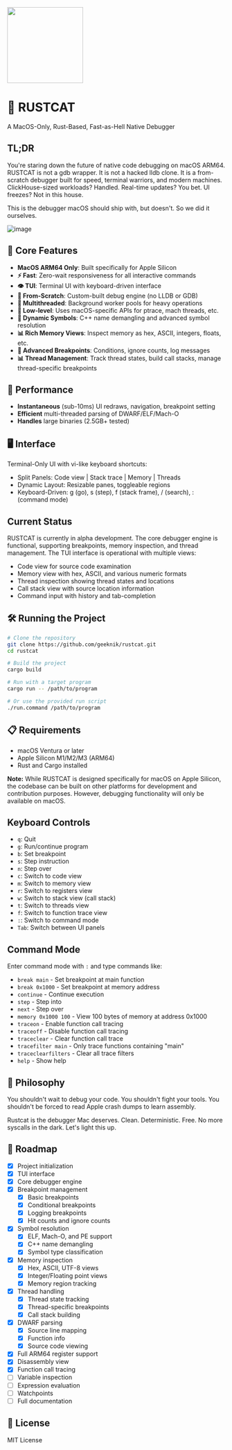 <img src="https://github.com/user-attachments/assets/f5db3580-b71e-4eca-a820-f1f8f89d0590" width="175" />

# 🧠 RUSTCAT

A MacOS-Only, Rust-Based, Fast-as-Hell Native Debugger

## TL;DR

You're staring down the future of native code debugging on macOS ARM64. RUSTCAT is not a gdb wrapper. It is not a hacked lldb clone. It is a from-scratch debugger built for speed, terminal warriors, and modern machines. ClickHouse-sized workloads? Handled. Real-time updates? You bet. UI freezes? Not in this house.

This is the debugger macOS should ship with, but doesn't. So we did it ourselves.

![image](https://github.com/user-attachments/assets/b084aeba-2e44-4a9f-a4c3-664ba982edda)

## 🧩 Core Features

- **MacOS ARM64 Only**: Built specifically for Apple Silicon
- **⚡ Fast**: Zero-wait responsiveness for all interactive commands
- **👁 TUI**: Terminal UI with keyboard-driven interface
- **🔬 From-Scratch**: Custom-built debug engine (no LLDB or GDB)
- **🧵 Multithreaded**: Background worker pools for heavy operations
- **🔧 Low-level**: Uses macOS-specific APIs for ptrace, mach threads, etc.
- **🔄 Dynamic Symbols**: C++ name demangling and advanced symbol resolution
- **📊 Rich Memory Views**: Inspect memory as hex, ASCII, integers, floats, etc.
- **🧵 Advanced Breakpoints**: Conditions, ignore counts, log messages
- **📊 Thread Management**: Track thread states, build call stacks, manage thread-specific breakpoints

## 🚀 Performance

- **Instantaneous** (sub-10ms) UI redraws, navigation, breakpoint setting
- **Efficient** multi-threaded parsing of DWARF/ELF/Mach-O
- **Handles** large binaries (2.5GB+ tested)

## 🖥 Interface

Terminal-Only UI with vi-like keyboard shortcuts:
- Split Panels: Code view | Stack trace | Memory | Threads
- Dynamic Layout: Resizable panes, toggleable regions
- Keyboard-Driven: g (go), s (step), f (stack frame), / (search), : (command mode)

## Current Status

RUSTCAT is currently in alpha development. The core debugger engine is functional, supporting breakpoints, memory inspection, and thread management. The TUI interface is operational with multiple views:

- Code view for source code examination
- Memory view with hex, ASCII, and various numeric formats
- Thread inspection showing thread states and locations
- Call stack view with source location information
- Command input with history and tab-completion

## 🛠 Running the Project

```bash
# Clone the repository
git clone https://github.com/geeknik/rustcat.git
cd rustcat

# Build the project
cargo build

# Run with a target program
cargo run -- /path/to/program

# Or use the provided run script
./run.command /path/to/program
```

## 📋 Requirements

- macOS Ventura or later
- Apple Silicon M1/M2/M3 (ARM64)
- Rust and Cargo installed

**Note:** While RUSTCAT is designed specifically for macOS on Apple Silicon, the codebase can be built on other platforms for development and contribution purposes. However, debugging functionality will only be available on macOS.

## Keyboard Controls

- `q`: Quit
- `g`: Run/continue program
- `b`: Set breakpoint
- `s`: Step instruction
- `n`: Step over
- `c`: Switch to code view
- `m`: Switch to memory view
- `r`: Switch to registers view
- `w`: Switch to stack view (call stack)
- `t`: Switch to threads view
- `f`: Switch to function trace view
- `:`: Switch to command mode
- `Tab`: Switch between UI panels

## Command Mode

Enter command mode with `:` and type commands like:
- `break main` - Set breakpoint at main function
- `break 0x1000` - Set breakpoint at memory address
- `continue` - Continue execution
- `step` - Step into
- `next` - Step over
- `memory 0x1000 100` - View 100 bytes of memory at address 0x1000
- `traceon` - Enable function call tracing
- `traceoff` - Disable function call tracing
- `traceclear` - Clear function call trace
- `tracefilter main` - Only trace functions containing "main"
- `traceclearfilters` - Clear all trace filters
- `help` - Show help

## 🧬 Philosophy

You shouldn't wait to debug your code.
You shouldn't fight your tools.
You shouldn't be forced to read Apple crash dumps to learn assembly.

Rustcat is the debugger Mac deserves. Clean. Deterministic. Free.
No more syscalls in the dark. Let's light this up.

## 🔮 Roadmap

- [x] Project initialization
- [x] TUI interface
- [x] Core debugger engine
- [x] Breakpoint management
  - [x] Basic breakpoints
  - [x] Conditional breakpoints
  - [x] Logging breakpoints
  - [x] Hit counts and ignore counts
- [x] Symbol resolution
  - [x] ELF, Mach-O, and PE support
  - [x] C++ name demangling
  - [x] Symbol type classification
- [x] Memory inspection
  - [x] Hex, ASCII, UTF-8 views
  - [x] Integer/Floating point views
  - [x] Memory region tracking
- [x] Thread handling
  - [x] Thread state tracking
  - [x] Thread-specific breakpoints
  - [x] Call stack building
- [x] DWARF parsing
  - [x] Source line mapping
  - [x] Function info
  - [x] Source code viewing
- [x] Full ARM64 register support
- [x] Disassembly view
- [x] Function call tracing
- [ ] Variable inspection
- [ ] Expression evaluation
- [ ] Watchpoints
- [ ] Full documentation

## 📄 License

MIT License
